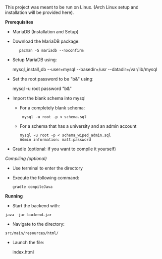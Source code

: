 This project was meant to be run on Linux. (Arch Linux setup and installation will be provided here).

**Prerequisites**

   - MariaDB (Installation and Setup)
    
   * Download the MariaDB package:
 
            pacman -S mariadb --noconfirm
        
   * Setup MariaDB using: 
           
       mysql_install_db --user=mysql --basedir=/usr --datadir=/var/lib/mysql
    
   * Set the root password to be "b&" using:
            
       mysql -u root password "b&"
         
   * Import the blank schema into mysql    
            
       * For a completely blank schema:
     
              mysql -u root -p < schema.sql
        
        * For a schema that has a university and an admin account
                  
              mysql -u root -p < schema_wiped_admin.sql
              Admin information: matt:password

- Gradle (optional: if you want to compile it yourself)


*Compiling (optional)*

- Use terminal to enter the directory
    
- Execute the following command:

      gradle compileJava

**Running**

   - Start the backend with: 
    
    java -jar backend.jar
    
   - Navigate to the directory:

    src/main/resources/html/

  - Launch the file: 
  
      index.html

